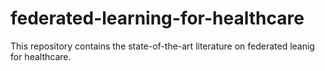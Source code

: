 # federated-learning-for-healthcare
This repository contains the state-of-the-art literature on federated leanig for healthcare.
